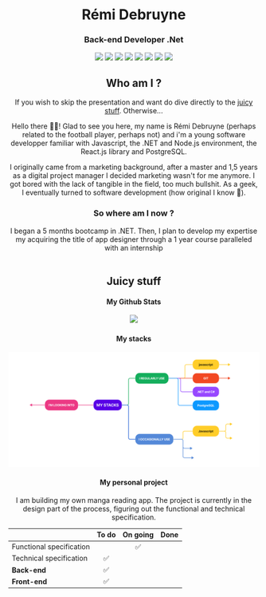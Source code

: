 <h1 align="center"> Rémi Debruyne </br></h1>
<h3 align="center">Back-end Developer .Net</h3>

<div align="center">
  <a target="_blank"href="https://www.linkedin.com/in/r%C3%A9mi-debruyne-827663151/"><img src="https://img.shields.io/badge/LinkedIn-0077B5?style=for-the-badge&logo=linkedin&logoColor=white"/></a>
  <img src="https://img.shields.io/badge/JavaScript-323330?style=for-the-badge&logo=javascript&logoColor=F7DF1E"/>
  <img src="https://img.shields.io/badge/C%23-239120?style=for-the-badge&logo=c-sharp&logoColor=white"/>
  <img src="https://img.shields.io/badge/.NET-512BD4?style=for-the-badge&logo=dotnet&logoColor=white"/>
  <img src="https://img.shields.io/badge/PostgreSQL-316192?style=for-the-badge&logo=postgresql&logoColor=white"/>
  <img src="https://img.shields.io/badge/-Node.js-339933?style=for-the-badge&logo=nodedotjs&logoColor=white"/>
  <img src="https://img.shields.io/badge/-NestJS-E0234E?style=for-the-badge&logo=nestjs&logoColor=white"/>
  <img src="https://img.shields.io/badge/React-20232A?style=for-the-badge&logo=react&logoColor=61DAFB"/>
</div>

<h2 align="center">Who am I ?</h2>
<p align="center">If you wish to skip the presentation and want do dive directly to the <a href="#the-juicy-stuff">juicy stuff</a>. Otherwise...</p>
  
<p align="center">Hello there 🙋‍♂️! Glad to see you here, my name is Rémi Debruyne (perhaps related to the football player, perhaps not) and i'm a young software developper familiar with Javascript, the .NET and Node.js environment, the React.js library and PostgreSQL.</p>
  
<p align="center">I originally came from a marketing background, after a master and 1,5 years as a digital project manager I decided marketing wasn't for me anymore. I got bored with the lack of tangible in the field, too much bullshit. As a geek, I eventually turned to software development (how original I know 🥸).</p>


<h3 align="center">So where am I now ?</h3>
<p align="center">I began a 5 months bootcamp in .NET. Then, I plan to develop my expertise my acquiring the title of app designer through a 1 year course paralleled with an internship<br><br></p>

<div align="center">
  <h2 align="center">Juicy stuff</h2>
    <h4>My Github Stats</h4>
    <img src="https://github-readme-stats.vercel.app/api?username=RemiDebruyne&theme=ambient_gradient&show=reviews&hide=contribs,issues&show_icons=true"/><br>
      
  <h4>My stacks</h4>
    <img src="/images/tech-stacks.png">

  <h4>My personal project</h4>
    <p>I am building my own manga reading app. The project is currently in the design part of the process, figuring out the functional and technical specification.
    </p>
</div>

|                          | To do | On going | Done |
| ------------------------ | :---: | :------: | :--: |
| Functional specification |       |    ✅    |      |
| Technical specification  |  ✅   |          |      |
| **Back-end**             |  ✅   |          |      |
| **Front-end**            |  ✅   |          |      |

<!---
RemiDebruyne/RemiDebruyne is a ✨ special ✨ repository because its `README.md` (this file) appears on your GitHub profile.
You can click the Preview link to take a look at your changes.
--->
